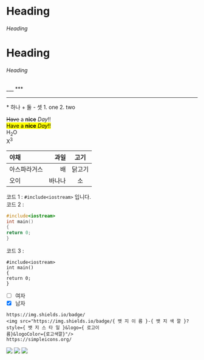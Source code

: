 <!-- 주석 -->
<!-- heading -->
# Heading
###### Heading
<h1>Heading</h1>
<h6>Heading</h6>
<!-- 수평가로줄 -->
___
***
<hr>
<!-- 목차 -->
* 하나
+ 둘
- 셋
1. one
2. two

<!-- 글자효과 -->
~~Have~~ a **nice** *Day*!! <br>
<mark>Have a <b>nice</b> <i>Day</i>!!</mark> <br>
H<sub>2</sub>O<br>
X<sup>3</sup>


<!-- 표 -->
|야채|과일|고기|
|:--|--:|:--:|
|아스파라거스|배|닭고기|
|오이|바나나|소|


<!-- 코드 -->
코드 1 : `#include<iostream>` 입니다.<br>
코드 2 :
```c++
#include<iostream>
int main()
{
return 0;
}
```
코드 3 :
```
#include<iostream>
int main()
{
return 0;
}
```

<!-- 체크박스 -->
* [ ] 여자
* [x] 남자

<!-- https://img.shields.io, https://simpleicons.org/ -->
```
https://img.shields.io/badge/
<img src="https://img.shields.io/badge/{ 뱃 지 이 름 }-{ 뱃 지 색 깔 }?style={ 뱃 지 스 타 일 }&logo={ 로고이
름}&logoColor={로고색깔}"/>
https://simpleicons.org/
```
<img src="https://img.shields.io/badge/Github-181717?style=flat-square&logo=Github&logoColor=
white"/>
<img src="https://img.shields.io/badge/python-3776AB?style=plastic&logo=python&logoColor=red"/>
<img src="https://img.shields.io/badge/any_text-you_like-F09820"/>

